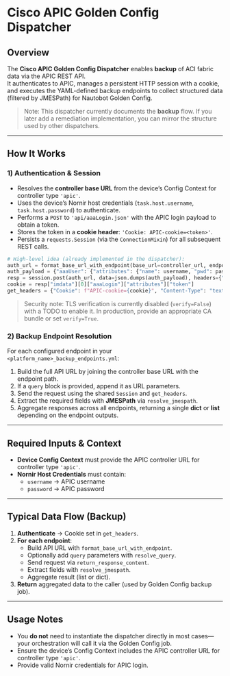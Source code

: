 # Cisco APIC Golden Config Dispatcher

## Overview

The **Cisco APIC Golden Config Dispatcher** enables **backup** of ACI fabric data via the APIC REST API.  
It authenticates to APIC, manages a persistent HTTP session with a cookie, and executes the YAML-defined backup endpoints to collect structured data (filtered by JMESPath) for Nautobot Golden Config.

> Note: This dispatcher currently documents the **backup** flow. If you later add a remediation implementation, you can mirror the structure used by other dispatchers.

---

## How It Works

### 1) Authentication & Session

- Resolves the **controller base URL** from the device’s Config Context for controller type `'apic'`.
- Uses the device’s Nornir host credentials (`task.host.username`, `task.host.password`) to authenticate.
- Performs a `POST` to `'api/aaaLogin.json'` with the APIC login payload to obtain a token.
- Stores the token in a **cookie header**: `'Cookie: APIC-cookie=<token>'`.
- Persists a `requests.Session` (via the `ConnectionMixin`) for all subsequent REST calls.

```python
# High-level idea (already implemented in the dispatcher):
auth_url = format_base_url_with_endpoint(base_url=controller_url, endpoint="api/aaaLogin.json")
auth_payload = {"aaaUser": {"attributes": {"name": username, "pwd": password}}}
resp = session.post(auth_url, data=json.dumps(auth_payload), headers={"Content-Type": "text/plain"}, verify=False)
cookie = resp["imdata"][0]["aaaLogin"]["attributes"]["token"]
get_headers = {"Cookie": f"APIC-cookie={cookie}", "Content-Type": "text/plain"}
```

> Security note: TLS verification is currently disabled (`verify=False`) with a TODO to enable it. In production, provide an appropriate CA bundle or set `verify=True`.

### 2) Backup Endpoint Resolution

For each configured endpoint in your `<platform_name>_backup_endpoints.yml`:

1. Build the full API URL by joining the controller base URL with the endpoint path.
2. If a `query` block is provided, append it as URL parameters.
3. Send the request using the shared `Session` and `get_headers`.
4. Extract the required fields with **JMESPath** via `resolve_jmespath`.
5. Aggregate responses across all endpoints, returning a single **dict** or **list** depending on the endpoint outputs.

---

## Required Inputs & Context

- **Device Config Context** must provide the APIC controller URL for controller type `'apic'`.
- **Nornir Host Credentials** must contain:
  - `username` → APIC username
  - `password` → APIC password

---

## Typical Data Flow (Backup)

1. **Authenticate** → Cookie set in `get_headers`.
2. **For each endpoint**:
   - Build API URL with `format_base_url_with_endpoint`.
   - Optionally add `query` parameters with `resolve_query`.
   - Send request via `return_response_content`.
   - Extract fields with `resolve_jmespath`.
   - Aggregate result (list or dict).
3. **Return** aggregated data to the caller (used by Golden Config backup job).

---

## Usage Notes

- You **do not** need to instantiate the dispatcher directly in most cases—your orchestration will call it via the Golden Config job.
- Ensure the device’s Config Context includes the APIC controller URL for controller type `'apic'`.
- Provide valid Nornir credentials for APIC login.

